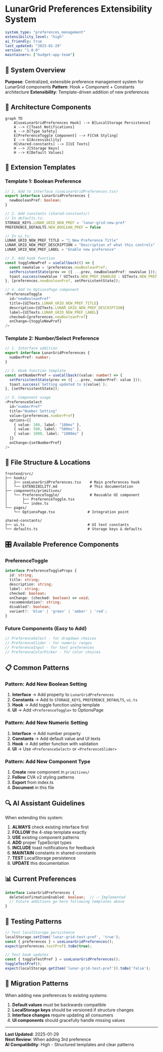 # LunarGrid Preferences Extensibility System

```yaml
system_type: "preferences_management"
extensibility_level: "high"
ai_friendly: true
last_updated: "2025-01-29"
version: "1.0.0"
maintainers: ["budget-app-team"]
```

## 🎯 System Overview

**Purpose**: Centralized, extensible preference management system for LunarGrid components
**Pattern**: Hook + Component + Constants architecture
**Extensibility**: Template-driven addition of new preferences

## 📐 Architecture Components

```mermaid
graph TD
    A[useLunarGridPreferences Hook] --> B[LocalStorage Persistence]
    A --> C[Toast Notifications]
    A --> D[Type Safety]
    E[PreferenceToggle Component] --> F[CVA Styling]
    E --> G[Accessibility]
    H[shared-constants] --> I[UI Texts]
    H --> J[Storage Keys]
    H --> K[Default Values]
```

## 🔧 Extension Templates

### Template 1: Boolean Preference

```typescript
// 1. Add to interface (useLunarGridPreferences.tsx)
export interface LunarGridPreferences {
  newBooleanPref: boolean;
}

// 2. Add constants (shared-constants/)
// In defaults.ts:
STORAGE_KEYS.LUNAR_GRID_NEW_PREF = 'lunar-grid-new-pref'
PREFERENCE_DEFAULTS.NEW_BOOLEAN_PREF = false

// In ui.ts:
LUNAR_GRID_NEW_PREF_TITLE = "🎯 New Preference Title"
LUNAR_GRID_NEW_PREF_DESCRIPTION = "Description of what this controls"
LUNAR_GRID_NEW_PREF_LABEL = "Enable new preference"

// 3. Add hook function
const toggleNewPref = useCallback(() => {
  const newValue = !preferences.newBooleanPref;
  setPersistentState(prev => ({ ...prev, newBooleanPref: newValue }));
  toast.success(newValue ? UITexts.NEW_PREF_ENABLED : UITexts.NEW_PREF_DISABLED);
}, [preferences.newBooleanPref, setPersistentState]);

// 4. Add to OptionsPage component
<PreferenceToggle
  id="newBooleanPref"
  title={UITexts.LUNAR_GRID_NEW_PREF_TITLE}
  description={UITexts.LUNAR_GRID_NEW_PREF_DESCRIPTION}
  label={UITexts.LUNAR_GRID_NEW_PREF_LABEL}
  checked={preferences.newBooleanPref}
  onChange={toggleNewPref}
/>
```

### Template 2: Number/Select Preference

```typescript
// 1. Interface addition
export interface LunarGridPreferences {
  numberPref: number;
}

// 2. Hook function template
const setNumberPref = useCallback((value: number) => {
  setPersistentState(prev => ({ ...prev, numberPref: value }));
  toast.success(`Setting updated to ${value}`);
}, [setPersistentState]);

// 3. Component usage
<PreferenceSelect
  id="numberPref"
  title="Number Setting"
  value={preferences.numberPref}
  options={[
    { value: 100, label: "100ms" },
    { value: 500, label: "500ms" },
    { value: 1000, label: "1000ms" }
  ]}
  onChange={setNumberPref}
/>
```

## 📁 File Structure & Locations

```
frontend/src/
├── hooks/
│   ├── useLunarGridPreferences.tsx    # Main preferences hook
│   └── EXTENSIBILITY.md               # This documentation
├── components/primitives/
│   └── PreferenceToggle/              # Reusable UI component
│       ├── PreferenceToggle.tsx
│       └── index.ts
└── pages/
    └── OptionsPage.tsx               # Integration point

shared-constants/
├── ui.ts                             # UI text constants
└── defaults.ts                       # Storage keys & defaults
```

## 🎛️ Available Preference Components

### PreferenceToggle
```typescript
interface PreferenceToggleProps {
  id: string;
  title: string;
  description: string;
  label: string;
  checked: boolean;
  onChange: (checked: boolean) => void;
  recommendation?: string;
  disabled?: boolean;
  variant?: 'blue' | 'green' | 'amber' | 'red';
}
```

### Future Components (Easy to Add)
```typescript
// PreferenceSelect - for dropdown choices
// PreferenceSlider - for numeric ranges  
// PreferenceInput - for text preferences
// PreferenceColorPicker - for color choices
```

## 📋 Common Patterns

### Pattern: Add New Boolean Setting
1. **Interface** → Add property to `LunarGridPreferences`
2. **Constants** → Add to `STORAGE_KEYS`, `PREFERENCE_DEFAULTS`, `ui.ts`
3. **Hook** → Add toggle function using template
4. **UI** → Add `<PreferenceToggle>` to OptionsPage

### Pattern: Add New Numeric Setting
1. **Interface** → Add number property
2. **Constants** → Add default value and UI texts
3. **Hook** → Add setter function with validation
4. **UI** → Use `<PreferenceSelect>` or `<PreferenceSlider>`

### Pattern: Add New Component Type
1. **Create** new component in `primitives/`
2. **Follow** CVA v2 styling patterns
3. **Export** from index.ts
4. **Document** in this file

## 🔍 AI Assistant Guidelines

When extending this system:

1. **ALWAYS** check existing interface first
2. **FOLLOW** the 4-step template exactly
3. **USE** existing component patterns
4. **ADD** proper TypeScript types
5. **INCLUDE** toast notifications for feedback
6. **MAINTAIN** constants in shared-constants
7. **TEST** LocalStorage persistence
8. **UPDATE** this documentation

## 📊 Current Preferences

```typescript
interface LunarGridPreferences {
  deleteConfirmationEnabled: boolean;  // ✅ Implemented
  // Future additions go here following templates above
}
```

## 🧪 Testing Patterns

```typescript
// Test localStorage persistence
localStorage.setItem('lunar-grid-test-pref', 'true');
const { preferences } = useLunarGridPreferences();
expect(preferences.testPref).toBe(true);

// Test hook updates
const { toggleTestPref } = useLunarGridPreferences();
toggleTestPref();
expect(localStorage.getItem('lunar-grid-test-pref')).toBe('false');
```

## 🔄 Migration Patterns

When adding new preferences to existing systems:
1. **Default values** must be backwards compatible
2. **LocalStorage keys** should be versioned if structure changes
3. **Interface changes** require updating all consumers
4. **UI components** should gracefully handle missing values

---

**Last Updated**: 2025-01-29  
**Next Review**: When adding 3rd preference  
**AI Compatibility**: High - Structured templates and clear patterns 